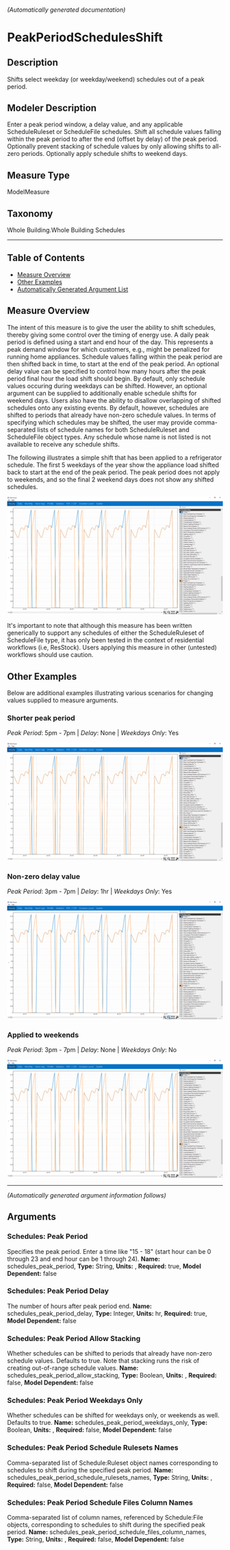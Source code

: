 

###### (Automatically generated documentation)

# PeakPeriodSchedulesShift

## Description
Shifts select weekday (or weekday/weekend) schedules out of a peak period.

## Modeler Description
Enter a peak period window, a delay value, and any applicable ScheduleRuleset or ScheduleFile schedules. Shift all schedule values falling within the peak period to after the end (offset by delay) of the peak period. Optionally prevent stacking of schedule values by only allowing shifts to all-zero periods. Optionally apply schedule shifts to weekend days.

## Measure Type
ModelMeasure

## Taxonomy
Whole Building.Whole Building Schedules

___
## Table of Contents
- [Measure Overview](#measure-overview)<br/>
- [Other Examples](#other-examples)<br/>
- [Automatically Generated Argument List](#arguments)<br/>

## Measure Overview

The intent of this measure is to give the user the ability to shift schedules, thereby giving some control over the timing of energy use.
A daily peak period is defined using a start and end hour of the day.
This represents a peak demand window for which customers, e.g., might be penalized for running home appliances.
Schedule values falling within the peak period are then shifted back in time, to start at the end of the peak period.
An optional delay value can be specified to control how many hours after the peak period final hour the load shift should begin.
By default, only schedule values occuring during weekdays can be shifted.
However, an optional argument can be supplied to additionally enable schedule shifts for weekend days.
Users also have the ability to disallow overlapping of shifted schedules onto any existing events.
By default, however, schedules are shifted to periods that already have non-zero schedule values.
In terms of specifying which schedules may be shifted, the user may provide comma-separated lists of schedule names for both ScheduleRuleset and ScheduleFile object types.
Any schedule whose name is not listed is not available to receive any schedule shifts.

The following illustrates a simple shift that has been applied to a refrigerator schedule.
The first 5 weekdays of the year show the appliance load shifted back to start at the end of the peak period.
The peak period does not apply to weekends, and so the final 2 weekend days does not show any shifted schedules.

![Overview](./docs/measures-overview.png?raw=true)

It's important to note that although this measure has been written generically to support any schedules of either the ScheduleRuleset of ScheduleFile type, it has only been tested in the context of residential workflows (i.e, ResStock).
Users applying this measure in other (untested) workflows should use caution.

## Other Examples

Below are additional examples illustrating various scenarios for changing values supplied to measure arguments.

### Shorter peak period

*Peak Period*: 5pm - 7pm |
*Delay*: None |
*Weekdays Only*: Yes

![Overview](./docs/other-examples1.png?raw=true)

### Non-zero delay value

*Peak Period*: 3pm - 7pm |
*Delay*: 1hr |
*Weekdays Only*: Yes

![Overview](./docs/other-examples2.png?raw=true)

### Applied to weekends

*Peak Period*: 3pm - 7pm |
*Delay*: None |
*Weekdays Only*: No

![Overview](./docs/other-examples3.png?raw=true)

___

*(Automatically generated argument information follows)*

## Arguments


### Schedules: Peak Period
Specifies the peak period. Enter a time like "15 - 18" (start hour can be 0 through 23 and end hour can be 1 through 24).
**Name:** schedules_peak_period,
**Type:** String,
**Units:** ,
**Required:** true,
**Model Dependent:** false


### Schedules: Peak Period Delay
The number of hours after peak period end.
**Name:** schedules_peak_period_delay,
**Type:** Integer,
**Units:** hr,
**Required:** true,
**Model Dependent:** false


### Schedules: Peak Period Allow Stacking
Whether schedules can be shifted to periods that already have non-zero schedule values. Defaults to true. Note that stacking runs the risk of creating out-of-range schedule values.
**Name:** schedules_peak_period_allow_stacking,
**Type:** Boolean,
**Units:** ,
**Required:** false,
**Model Dependent:** false


### Schedules: Peak Period Weekdays Only
Whether schedules can be shifted for weekdays only, or weekends as well. Defaults to true.
**Name:** schedules_peak_period_weekdays_only,
**Type:** Boolean,
**Units:** ,
**Required:** false,
**Model Dependent:** false


### Schedules: Peak Period Schedule Rulesets Names
Comma-separated list of Schedule:Ruleset object names corresponding to schedules to shift during the specified peak period.
**Name:** schedules_peak_period_schedule_rulesets_names,
**Type:** String,
**Units:** ,
**Required:** false,
**Model Dependent:** false


### Schedules: Peak Period Schedule Files Column Names
Comma-separated list of column names, referenced by Schedule:File objects, corresponding to schedules to shift during the specified peak period.
**Name:** schedules_peak_period_schedule_files_column_names,
**Type:** String,
**Units:** ,
**Required:** false,
**Model Dependent:** false






